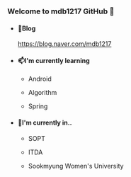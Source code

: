 ### Welcome to mdb1217 GitHub 👋

- #### 💬Blog
    https://blog.naver.com/mdb1217
    
- #### 📫I'm currently learning
    - Android
    
    - Algorithm 
    
    - Spring
    
- #### 🌱I'm currently in..
    - SOPT
    
    - ITDA 
    
    - Sookmyung Women's University
<!--
**mdb1217/mdb1217** is a ✨ _special_ ✨ repository because its `README.md` (this file) appears on your GitHub profile.

Here are some ideas to get you started:

- 🔭 I’m currently working on ...
- 🌱 I’m currently learning ...
***android
***algorithm
- 👯 I’m looking to collaborate on ...
- 🤔 I’m looking for help with ...
- 💬 Ask me about ...
- 📫 How to reach me: ...
- 😄 Pronouns: ...
- ⚡ Fun fact: ...
-->
